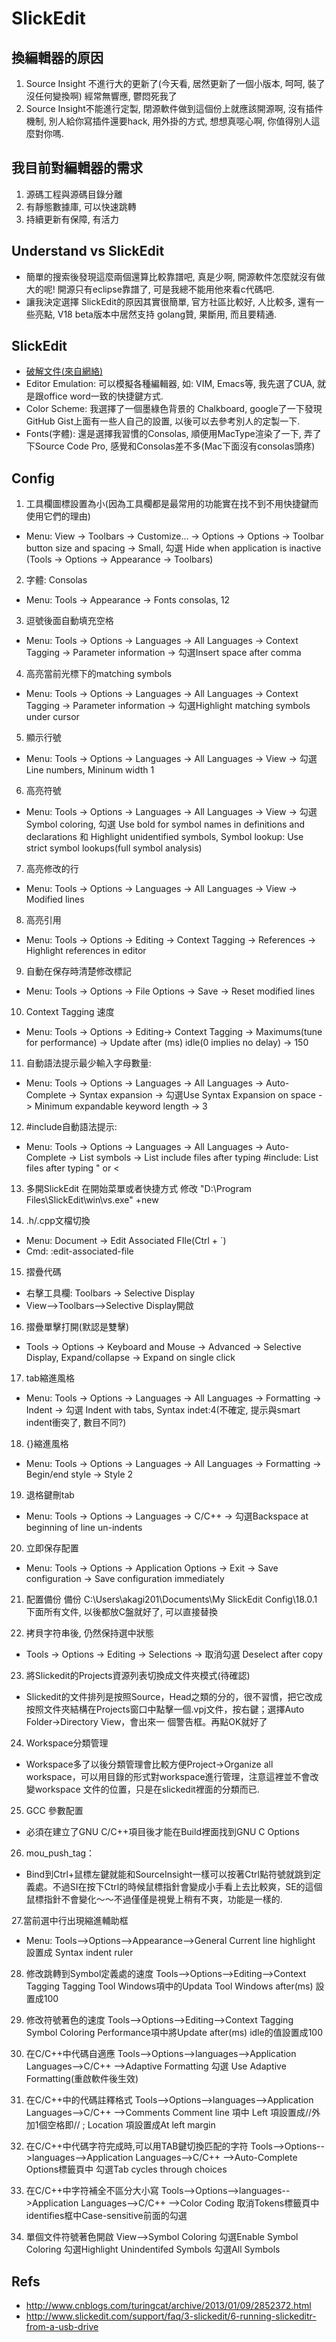 # SlickEdit



## 換編輯器的原因
1. Source Insight 不進行大的更新了(今天看, 居然更新了一個小版本, 呵呵, 裝了沒任何變換啊) 經常無響應, 鬱悶死我了
2. Source Insight不能進行定製, 閉源軟件做到這個份上就應該開源啊, 沒有插件機制, 別人給你寫插件還要hack, 用外掛的方式, 想想真噁心啊, 你值得別人這麼對你嗎.

## 我目前對編輯器的需求
1. 源碼工程與源碼目錄分離
2. 有靜態數據庫, 可以快速跳轉
3. 持續更新有保障, 有活力

## Understand vs SlickEdit
* 簡單的搜索後發現這麼兩個還算比較靠譜吧, 真是少啊, 開源軟件怎麼就沒有做大的呢! 開源只有eclipse靠譜了, 可是我總不能用他來看c代碼吧.
* 讓我決定選擇 SlickEdit的原因其實很簡單, 官方社區比較好, 人比較多, 還有一些亮點, V18 beta版本中居然支持 golang贊, 果斷用, 而且要精通.

## SlickEdit
* [破解文件(來自網絡)](http://pan.baidu.com/s/1uxMTF#dir/path=%2Fakshare)
* Editor Emulation: 可以模擬各種編輯器, 如: VIM, Emacs等, 我先選了CUA, 就是跟office word一致的快捷鍵方式.
* Color Scheme: 我選擇了一個墨綠色背景的 Chalkboard, google了一下發現 GitHub Gist上面有一些人自己的設置, 以後可以去參考別人的定製一下.
* Fonts(字體): 還是選擇我習慣的Consolas, 順便用MacType渲染了一下, 弄了下Source Code Pro, 感覺和Consolas差不多(Mac下面沒有consolas頭疼)

## Config
1. 工具欄圖標設置為小(因為工具欄都是最常用的功能實在找不到不用快捷鍵而使用它們的理由)
* Menu: View -> Toolbars -> Customize... -> Options -> Options -> Toolbar button size and spacing -> Small, 勾選 Hide when application is inactive
(Tools -> Options -> Appearance -> Toolbars)

2. 字體: Consolas
* Menu: Tools -> Appearance -> Fonts
consolas, 12

3. 逗號後面自動填充空格
* Menu: Tools -> Options -> Languages -> All Languages -> Context Tagging -> Parameter information -> 勾選Insert space after comma

4. 高亮當前光標下的matching symbols
* Menu: Tools -> Options -> Languages -> All Languages -> Context Tagging -> Parameter information -> 勾選Highlight matching symbols under cursor

5. 顯示行號
* Menu: Tools -> Options -> Languages -> All Languages -> View -> 勾選 Line numbers, Mininum width 1

6. 高亮符號
* Menu: Tools -> Options -> Languages -> All Languages -> View -> 勾選 Symbol coloring, 勾選 Use bold for symbol names in definitions and declarations 和 Highlight unidentified symbols, Symbol lookup: Use strict symbol lookups(full symbol analysis)

7. 高亮修改的行
* Menu: Tools -> Options -> Languages -> All Languages -> View -> Modified lines

8. 高亮引用
* Menu: Tools -> Options -> Editing -> Context Tagging -> References -> Highlight references in editor

9. 自動在保存時清楚修改標記
* Menu: Tools -> Options -> File Options -> Save -> Reset modified lines

10. Context Tagging 速度
* Menu: Tools -> Options -> Editing-> Context Tagging -> Maximums(tune for performance) -> Update after (ms) idle(0 implies no delay) -> 150

11. 自動語法提示最少輸入字母數量:
* Menu: Tools -> Options -> Languages -> All Languages -> Auto-Complete -> Syntax expansion -> 勾選Use Syntax Expansion on space -> Minimum expandable keyword length -> 3

12. #include自動語法提示:
* Menu: Tools -> Options -> Languages -> All Languages -> Auto-Complete -> List symbols -> List include files after typing #include: List files after typing " or <

13. 多開SlickEdit
在開始菜單或者快捷方式 修改 "D:\Program Files\SlickEdit\win\vs.exe" +new

14. .h/.cpp文檔切換
* Menu: Document -> Edit Associated FIle(Ctrl + `)
* Cmd: :edit-associated-file

15. 摺疊代碼
* 右擊工具欄: Toolbars -> Selective Display
* View-->Toolbars-->Selective Display開啟

16. 摺疊單擊打開(默認是雙擊)
* Tools -> Options -> Keyboard and Mouse -> Advanced -> Selective Display, Expand/collapse -> Expand on single click

17. tab縮進風格
* Menu: Tools -> Options -> Languages -> All Languages -> Formatting -> Indent -> 勾選 Indent with tabs, Syntax indet:4(不確定, 提示與smart indent衝突了, 數目不同?)

18. {}縮進風格
* Menu: Tools -> Options -> Languages -> All Languages -> Formatting -> Begin/end style -> Style 2

19. 退格鍵刪tab
* Menu: Tools -> Options -> Languages -> C/C++ -> 勾選Backspace at beginning of line un-indents

20. 立即保存配置
* Menu: Tools -> Options -> Application Options -> Exit -> Save configuration -> Save configuration immediately

21. 配置備份
備份 C:\Users\akagi201\Documents\My SlickEdit Config\18.0.1 下面所有文件, 以後都放C盤就好了, 可以直接替換

22. 拷貝字符串後, 仍然保持選中狀態
* Tools -> Options -> Editing -> Selections -> 取消勾選 Deselect after copy

23. 將Slickedit的Projects資源列表切換成文件夾模式(待確認)
* Slickedit的文件排列是按照Source，Head之類的分的，很不習慣，把它改成按照文件夾結構在Projects窗口中點擊一個.vpj文件，按右鍵；選擇Auto Folder→Directory View，會出來一
個警告框。再點OK就好了

24. Workspace分類管理
* Workspace多了以後分類管理會比較方便Project->Organize all workspace，可以用目錄的形式對workspace進行管理，注意這裡並不會改變workspace
文件的位置，只是在slickedit裡面的分類而已.

25. GCC 參數配置
* 必須在建立了GNU C/C++項目後才能在Build裡面找到GNU C Options 

26. mou_push_tag： 
* Bind到Ctrl+鼠標左鍵就能和SourceInsight一樣可以按著Ctrl點符號就跳到定義處。不過SI在按下Ctrl的時候鼠標指針會變成小手看上去比較爽，SE的這個鼠標指針不會變化～～不過僅僅是視覺上稍有不爽，功能是一樣的.

27.當前選中行出現縮進輔助框 
* Menu: Tools-->Options-->Appearance-->General 
Current line highlight 設置成 Syntax indent ruler

28. 修改跳轉到Symbol定義處的速度 
Tools-->Options-->Editing-->Context Tagging 
Tagging Tool Windows項中的Updata Tool Windows after(ms) 設置成100

29. 修改符號著色的速度 
Tools-->Options-->Editing-->Context Tagging 
Symbol Coloring Performance項中將Update after(ms) idle的值設置成100

30. 在C/C++中代碼自適應 
Tools-->Options-->languages-->Application Languages-->C/C++ -->Adaptive Formatting 
勾選 Use Adaptive Formatting(重啟軟件後生效)

31. 在C/C++中的代碼註釋格式 
Tools-->Options-->languages-->Application Languages-->C/C++ -->Comments 
Comment line 項中 Left 項設置成//外加1個空格即// ; 
Location 項設置成At left margin

32. 在C/C++中代碼字符完成時,可以用TAB鍵切換匹配的字符 
Tools-->Options-->languages-->Application Languages-->C/C++ -->Auto-Complete 
Options標籤頁中 勾選Tab cycles through choices

33. 在C/C++中字符補全不區分大小寫 
Tools-->Options-->languages-->Application Languages-->C/C++ -->Color Coding 
取消Tokens標籤頁中identifies框中Case-sensitive前面的勾選

34. 單個文件符號著色開啟 
View-->Symbol Coloring 
勾選Enable Symbol Coloring 
勾選Highlight Unindentifed Symbols 
勾選All Symbols

## Refs
* <http://www.cnblogs.com/turingcat/archive/2013/01/09/2852372.html>
* <http://www.slickedit.com/support/faq/3-slickedit/6-running-slickeditr-from-a-usb-drive>